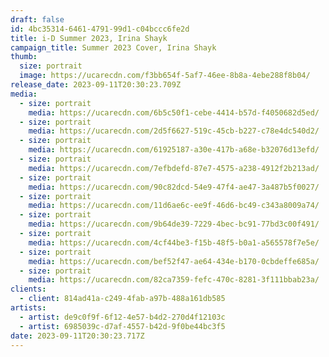 ```yaml
---
draft: false
id: 4bc35314-6461-4791-99d1-c04bccc6fe2d
title: i-D Summer 2023, Irina Shayk
campaign_title: S﻿ummer 2023 Cover, Irina Shayk
thumb:
  size: portrait
  image: https://ucarecdn.com/f3bb654f-5af7-46ee-8b8a-4ebe288f8b04/
release_date: 2023-09-11T20:30:23.709Z
media:
  - size: portrait
    media: https://ucarecdn.com/6b5c50f1-cebe-4414-b57d-f4050682d5ed/
  - size: portrait
    media: https://ucarecdn.com/2d5f6627-519c-45cb-b227-c78e4dc540d2/
  - size: portrait
    media: https://ucarecdn.com/61925187-a30e-417b-a68e-b32076d13efd/
  - size: portrait
    media: https://ucarecdn.com/7efbdefd-87e7-4575-a238-4912f2b213ad/
  - size: portrait
    media: https://ucarecdn.com/90c82dcd-54e9-47f4-ae47-3a487b5f0027/
  - size: portrait
    media: https://ucarecdn.com/11d6ae6c-ee9f-46d6-bc49-c343a8009a74/
  - size: portrait
    media: https://ucarecdn.com/9b64de39-7229-4bec-bc91-77bd3c00f491/
  - size: portrait
    media: https://ucarecdn.com/4cf44be3-f15b-48f5-b0a1-a565578f7e5e/
  - size: portrait
    media: https://ucarecdn.com/bef52f47-ae64-434e-b170-0cbdeffe685a/
  - size: portrait
    media: https://ucarecdn.com/82ca7359-fefc-470c-8281-3f111bbab23a/
clients:
  - client: 814ad41a-c249-4fab-a97b-488a161db585
artists:
  - artist: de9c0f9f-6f12-4e57-b4d2-270d4f12103c
  - artist: 6985039c-d7af-4557-b42d-9f0be44bc3f5
date: 2023-09-11T20:30:23.717Z
---
```


